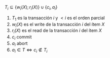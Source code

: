 $T_i \subseteq \{w_i(X); r_i(X)\}\cup \{c_i,a_i\}$
1. $T_1$ es la transacción $i$ y $<i$ es el orden parcial
2. $w_i(X)$ es el write de la transacción $i$  del ítem $X$
3. $r_i(X)$ es el read de la transacción $i$  del ítem $X$
4. $c_i$ commit
5. $a_i$ abort
6. $a_i \in T \iff c_i \notin T_i$
